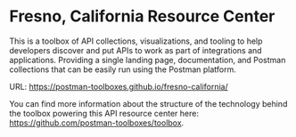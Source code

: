 # Fresno, California Resource Center
This is a toolbox of API collections, visualizations, and tooling to help developers discover and put APIs to work as part of integrations and applications. Providing a single landing page, documentation, and Postman collections that can be easily run using the Postman platform.

URL: https://postman-toolboxes.github.io/fresno-california/

You can find more information about the structure of the technology behind the toolbox powering this API resource center here: https://github.com/postman-toolboxes/toolbox.
